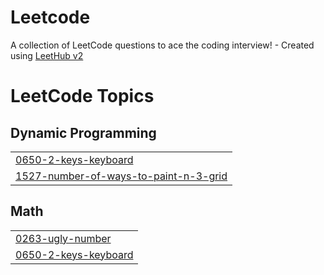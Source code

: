 # Leetcode
A collection of LeetCode questions to ace the coding interview! - Created using [LeetHub v2](https://github.com/arunbhardwaj/LeetHub-2.0)

<!---LeetCode Topics Start-->
# LeetCode Topics
## Dynamic Programming
|  |
| ------- |
| [0650-2-keys-keyboard](https://github.com/vaibav03/Leetcode/tree/master/0650-2-keys-keyboard) |
| [1527-number-of-ways-to-paint-n-3-grid](https://github.com/vaibav03/Leetcode/tree/master/1527-number-of-ways-to-paint-n-3-grid) |
## Math
|  |
| ------- |
| [0263-ugly-number](https://github.com/vaibav03/Leetcode/tree/master/0263-ugly-number) |
| [0650-2-keys-keyboard](https://github.com/vaibav03/Leetcode/tree/master/0650-2-keys-keyboard) |
<!---LeetCode Topics End-->